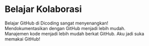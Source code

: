 # Belajar Kolaborasi

Belajar GitHub di Dicoding sangat menyenangkan!<br>
Mendokumentasikan dengan GitHub menjadi lebih mudah.<br>
Manajemen kode menjadi lebih mudah berkat GitHub.
Aku jadi suka memakai GitHub!
